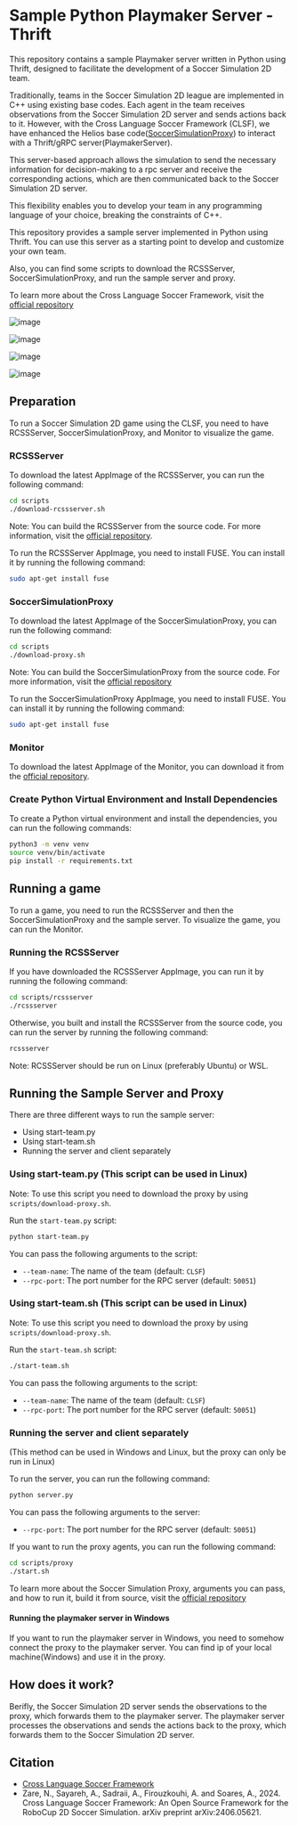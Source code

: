 # Sample Python Playmaker Server - Thrift

This repository contains a sample Playmaker server written in Python using Thrift, designed to facilitate the development of a Soccer Simulation 2D team.

Traditionally, teams in the Soccer Simulation 2D league are implemented in C++ using existing base codes. Each agent in the team receives observations from the Soccer Simulation 2D server and sends actions back to it. However, with the Cross Language Soccer Framework (CLSF), we have enhanced the Helios base code([SoccerSimulationProxy](https://github.com/CLSFramework/soccer-simulation-proxy)) to interact with a Thrift/gRPC server(PlaymakerServer). 

This server-based approach allows the simulation to send the necessary information for decision-making to a rpc server and receive the corresponding actions, which are then communicated back to the Soccer Simulation 2D server.

This flexibility enables you to develop your team in any programming language of your choice, breaking the constraints of C++.

This repository provides a sample server implemented in Python using Thrift. You can use this server as a starting point to develop and customize your own team.

Also, you can find some scripts to download the RCSSServer, SoccerSimulationProxy, and run the sample server and proxy.

To learn more about the Cross Language Soccer Framework, visit the [official repository](https://github.com/CLSFramework/cross-language-soccer-framework/wiki)

![image](https://github.com/user-attachments/assets/0c22d0e5-a1ad-4a43-8cba-a9fc70c6ed5b)

![image](https://github.com/Cross-Language-Soccer-Framework/cross-language-soccer-framework/assets/25696836/7b0b1d49-7001-479c-889f-46a96a8802c4)

![image](https://github.com/user-attachments/assets/b4484095-0913-4434-bf1f-35f11e8bf629)

![image](https://github.com/user-attachments/assets/bc1b9c86-f772-4df8-a420-438e363c59b5)

## Preparation

To run a Soccer Simulation 2D game using the CLSF, you need to have RCSSServer, SoccerSimulationProxy, and Monitor to visualize the game.

### RCSSServer
To download the latest AppImage of the RCSSServer,  you can run the following command:

```bash
cd scripts
./download-rcssserver.sh
```

Note: You can build the RCSSServer from the source code. For more information, visit the [official repository](https://github.com/rcsoccersim/rcssserver).

To run the RCSSServer AppImage, you need to install FUSE. You can install it by running the following command:

```bash
sudo apt-get install fuse
```

### SoccerSimulationProxy

To download the latest AppImage of the SoccerSimulationProxy, you can run the following command:

```bash
cd scripts
./download-proxy.sh
```

Note: You can build the SoccerSimulationProxy from the source code. For more information, visit the [official repository](https://github.com/CLSFramework/soccer-simulation-proxy)

To run the SoccerSimulationProxy AppImage, you need to install FUSE. You can install it by running the following command:

```bash
sudo apt-get install fuse
```

### Monitor

To download the latest AppImage of the Monitor, you can download it from the [official repository](https://github.com/rcsoccersim/rcssmonitor/releases).

### Create Python Virtual Environment and Install Dependencies

To create a Python virtual environment and install the dependencies, you can run the following commands:

```bash
python3 -m venv venv
source venv/bin/activate
pip install -r requirements.txt
```

## Running a game

To run a game, you need to run the RCSSServer and then the SoccerSimulationProxy and the sample server. To visualize the game, you can run the Monitor.

### Running the RCSSServer
If you have downloaded the RCSSServer AppImage, you can run it by running the following command:

```bash
cd scripts/rcssserver
./rcssserver
```

Otherwise, you built and install the RCSSServer from the source code, you can run the server by running the following command:

```bash
rcssserver
```

Note: RCSSServer should be run on Linux (preferably Ubuntu) or WSL.

## Running the Sample Server and Proxy

There are three different ways to run the sample server:

- Using start-team.py
- Using start-team.sh
- Running the server and client separately

### Using start-team.py (This script can be used in Linux)

Note: To use this script you need to download the proxy by using `scripts/download-proxy.sh`.

Run the `start-team.py` script:

```bash
python start-team.py
```

You can pass the following arguments to the script:
- `--team-name`: The name of the team (default: `CLSF`)
- `--rpc-port`: The port number for the RPC server (default: `50051`)

### Using start-team.sh (This script can be used in Linux)

Note: To use this script you need to download the proxy by using `scripts/download-proxy.sh`.

Run the `start-team.sh` script:

```bash
./start-team.sh
```

You can pass the following arguments to the script:
- `--team-name`: The name of the team (default: `CLSF`)
- `--rpc-port`: The port number for the RPC server (default: `50051`)

### Running the server and client separately 

(This method can be used in Windows and Linux, but the proxy can only be run in Linux)

To run the server, you can run the following command:

```bash
python server.py
```

You can pass the following arguments to the server:
- `--rpc-port`: The port number for the RPC server (default: `50051`)

If you want to run the proxy agents, you can run the following command:

```bash
cd scripts/proxy
./start.sh
```

To learn more about the Soccer Simulation Proxy, arguments you can pass, and how to run it, build it from source, visit the [official repository](https://github.com/CLSFramework/soccer-simulation-proxy)

#### Running the playmaker server in Windows
If you want to run the playmaker server in Windows, you need to somehow connect the proxy to the playmaker server. You can find ip of your local machine(Windows) and use it in the proxy.

## How does it work?
Berifly, the Soccer Simulation 2D server sends the observations to the proxy, which forwards them to the playmaker server. The playmaker server processes the observations and sends the actions back to the proxy, which forwards them to the Soccer Simulation 2D server.

## Citation

- [Cross Language Soccer Framework](https://arxiv.org/pdf/2406.05621)
- Zare, N., Sayareh, A., Sadraii, A., Firouzkouhi, A. and Soares, A., 2024. Cross Language Soccer Framework: An Open Source Framework for the RoboCup 2D Soccer Simulation. arXiv preprint arXiv:2406.05621.
